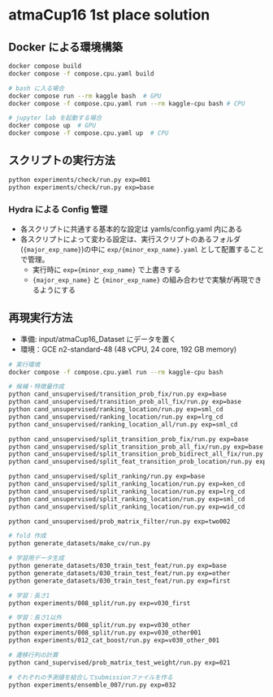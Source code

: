 # atmaCup16 1st place solution

## Docker による環境構築

```sh
docker compose build
docker compose -f compose.cpu.yaml build

# bash に入る場合
docker compose run --rm kaggle bash  # GPU
docker compose -f compose.cpu.yaml run --rm kaggle-cpu bash # CPU

# jupyter lab を起動する場合
docker compose up  # GPU
docker compose -f compose.cpu.yaml up  # CPU
```

## スクリプトの実行方法

```sh
python experiments/check/run.py exp=001
python experiments/check/run.py exp=base
```

### Hydra による Config 管理
- 各スクリプトに共通する基本的な設定は yamls/config.yaml 内にある
- 各スクリプトによって変わる設定は、実行スクリプトのあるフォルダ(`{major_exp_name}`)の中に `exp/{minor_exp_name}.yaml` として配置することで管理。
    - 実行時に `exp={minor_exp_name}` で上書きする
    - `{major_exp_name}` と `{minor_exp_name}` の組み合わせで実験が再現できるようにする


## 再現実行方法
- 準備: input/atmaCup16_Dataset にデータを置く
- 環境：GCE n2-standard-48 (48 vCPU, 24 core, 192 GB memory)

```sh
# 実行環境
docker compose -f compose.cpu.yaml run --rm kaggle-cpu bash

# 候補・特徴量作成
python cand_unsupervised/transition_prob_fix/run.py exp=base
python cand_unsupervised/transition_prob_all_fix/run.py exp=base
python cand_unsupervised/ranking_location/run.py exp=sml_cd
python cand_unsupervised/ranking_location/run.py exp=lrg_cd
python cand_unsupervised/ranking_location_all/run.py exp=sml_cd

python cand_unsupervised/split_transition_prob_fix/run.py exp=base
python cand_unsupervised/split_transition_prob_all_fix/run.py exp=base
python cand_unsupervised/split_transition_prob_bidirect_all_fix/run.py exp=base
python cand_unsupervised/split_feat_transition_prob_location/run.py exp=base

python cand_unsupervised/split_ranking/run.py exp=base
python cand_unsupervised/split_ranking_location/run.py exp=ken_cd
python cand_unsupervised/split_ranking_location/run.py exp=lrg_cd
python cand_unsupervised/split_ranking_location/run.py exp=sml_cd
python cand_unsupervised/split_ranking_location/run.py exp=wid_cd

python cand_unsupervised/prob_matrix_filter/run.py exp=two002

# fold 作成
python generate_datasets/make_cv/run.py 

# 学習用データ生成
python generate_datasets/030_train_test_feat/run.py exp=base
python generate_datasets/030_train_test_feat/run.py exp=other
python generate_datasets/030_train_test_feat/run.py exp=first

# 学習：長さ1
python experiments/008_split/run.py exp=v030_first

# 学習：長さ1以外
python experiments/008_split/run.py exp=v030_other
python experiments/008_split/run.py exp=v030_other001
python experiments/012_cat_boost/run.py exp=v030_other_001

# 遷移行列の計算
python cand_supervised/prob_matrix_test_weight/run.py exp=021

# それぞれの予測値を結合してsubmissionファイルを作る
python experiments/ensemble_007/run.py exp=032
```
